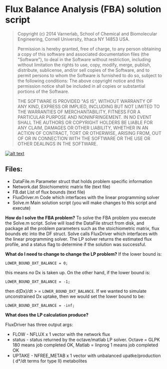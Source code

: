 
Flux Balance Analysis (FBA) solution script
===========================================

> Copyright (c) 2014 Varnerlab, 
> School of Chemical and Biomolecular Engineering, 
> Cornell University, Ithaca NY 14853 USA.
>
> Permission is hereby granted, free of charge, to any person obtaining a copy
> of this software and associated documentation files (the "Software"), to deal
> in the Software without restriction, including without limitation the rights
> to use, copy, modify, merge, publish, distribute, sublicense, and/or sell
> copies of the Software, and to permit persons to whom the Software is 
> furnished to do so, subject to the following conditions:
> The above copyright notice and this permission notice shall be included in
> all copies or substantial portions of the Software.
>
> THE SOFTWARE IS PROVIDED "AS IS", WITHOUT WARRANTY OF ANY KIND, EXPRESS OR
> IMPLIED, INCLUDING BUT NOT LIMITED TO THE WARRANTIES OF MERCHANTABILITY,
> FITNESS FOR A PARTICULAR PURPOSE AND NONINFRINGEMENT. IN NO EVENT SHALL THE
> AUTHORS OR COPYRIGHT HOLDERS BE LIABLE FOR ANY CLAIM, DAMAGES OR OTHER
> LIABILITY, WHETHER IN AN ACTION OF CONTRACT, TORT OR OTHERWISE, ARISING FROM,
> OUT OF OR IN CONNECTION WITH THE SOFTWARE OR THE USE OR OTHER DEALINGS IN
> THE SOFTWARE. 

[![alt text](./Complex-netwrok-example-crop.jpg "Title")](#features)


Files:
------
* DataFile.m		Parameter struct that holds problem specific information
* Network.dat		Stoichiometric matrix file (text file)
* FB.dat			List of flux bounds (text file)
* FluxDriver.m	Code which interfaces with the linear programming solver
* Solve.m			Main solution script (you will make changes to this script and execute)	

__How do I solve the FBA problem?__
To solve the FBA problem you execute the Solve.m script. 
Solve will load the DataFile struct from disk, and package all the problem parameters
such as the stoichiometric matrix, flux bounds etc into the DF struct. Solve calls
FluxDriver which interfaces with the linear programming solver. The LP solver returns
the estimated flux profile, and a status flag to determine if the solution was successful. 

__What do I need to change to change the LP problem?__
If the lower bound is: 

`LOWER_BOUND_DXT_BALANCE = 0;`

this means *no* Dx is taken up. On the other hand, if the lower bound is:

`LOWER_BOUND_DXT_BALANCE = -1;`

then d(Dx)/dt > = `LOWER_BOUND_DXT_BALANCE`. If we wanted to simulate unconstrained
Dx uptake, then we would set the lower bound to be:

`LOWER_BOUND_DXT_BALANCE = -inf;`

__What does the LP calculation produce?__

FluxDriver has three output args:

* FLOW			-	NFLUX x 1 vector with the network flux
* status			-	status returned by the octave/matlab LP solver. Octave = GLPK 180 means job completed OK, Matlab = linprog 1 means job completed OK
* UPTAKE			-	NFREE_METAB x 1 vector with unbalanced upatke/production ( d*/dt terms for type II) metabolites
